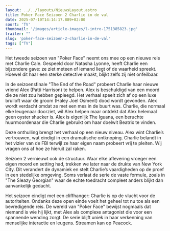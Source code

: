 ```yaml
---
layout: ../../layouts/NieuwsLayout.astro
title: Poker Face Seizoen 2 Charlie in de val
date: 2025-07-10T14:14:17.889+02:00
soort: 'TV'
thumbnail: '/images/article-images/l-intro-1751385823.jpg'
trailer: ""
slug: 'poker-face-seizoen-2-charlie-in-de-val'
tags: ["TV"]
---
```


Het tweede seizoen van "Poker Face" neemt ons mee op een nieuwe reis met Charlie
Cale. Gespeeld door Natasha Lyonne, heeft Charlie een bijzondere gave: ze ziet
meteen of iemand liegt of de waarheid spreekt. Hoewel dit haar een sterke
detective maakt, blijkt zelfs zij niet onfeilbaar.

In de seizoensfinale "The End of the Road" probeert Charlie haar nieuwe vriend
Alex (Patti Harrison) te helpen. Alex is beschuldigd van een moord die ze niet
zou hebben gepleegd. Het verhaal speelt zich af op een luxe bruiloft waar de
groom (Haley Joel Osment) dood wordt gevonden. Alex wordt verdacht omdat ze met
een mes in de buurt was. Charlie, die normaal elke leugenaar doorziet, wil Alex
helpen maar ontdekt dat Alex helemaal geen oyster shucker is. Alex is eigenlijk
The Iguana, een beruchte huurmoordenaar die Charlie gebruikt om haar doelwit
Beatrix te vinden.

Deze onthulling brengt het verhaal op een nieuw niveau. Alex wint Charlie’s
vertrouwen, wat eindigt in een dramatische ontknoping. Charlie belandt in het
vizier van de FBI terwijl ze haar eigen naam probeert vrij te pleiten. Wij
vragen ons af hoe ze hieruit zal raken.

Seizoen 2 vernieuwt ook de structuur. Waar elke aflevering vroeger een eigen
moord en setting had, trekken we later naar de drukte van New York City. Dit
verandert de dynamiek en stelt Charlie’s vaardigheden op de proef in een
stedelijke omgeving. Soms verlaat de serie de vaste formule, zoals in "The
Sleazy Georgian" waar de echte toedracht compleet anders blijkt dan aanvankelijk
gedacht.

Het seizoen eindigt met een cliffhanger: Charlie is op de vlucht voor de
autoriteiten. Ondanks deze open einde voelt het geheel tot nu toe als een
bevredigende reis. De wereld van "Poker Face" bewijst nogmaals dat niemand is
wie hij lijkt, met Alex als complexe antagonist die voor een spannende wending
zorgt. De serie blijft uniek in haar verkenning van menselijke interactie en
leugens. Streamen kan op Peacock.